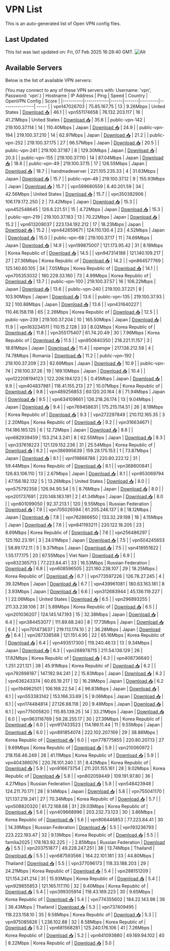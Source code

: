# VPN List

This is an auto-generated list of Open VPN config files.

## Last Updated

This list was last updated on: Fri, 07 Feb 2025 16:28:40 GMT.
![Alt](https://repobeats.axiom.co/api/embed/186b98318ef1479477931607c1ad7d823f12451f.svg "Repobeats analytics image")

## Available Servers

Below is the list of available VPN servers:

(You may connect to any of these VPN servers with: Username: 'vpn', Password: 'vpn'.)
| Hostname | IP Address | Ping | Speed | Country | OpenVPN Config | Score |
|----------|------------|------|-------|---------|----------------| ----- |
| vpn147026703 | 75.85.167.75 | 13 | 9.26Mbps | United States | [Download 📥](./configs/server_0_US.ovpn) | 46.1 |
| vpn551174658 | 76.132.203.117 | 16 | 41.21Mbps | United States | [Download 📥](./configs/server_1_US.ovpn) | 35.6 |
| public-vpn-142 | 219.100.37.114 | 14 | 110.40Mbps | Japan | [Download 📥](./configs/server_2_JP.ovpn) | 24.9 |
| public-vpn-194 | 219.100.37.210 | 14 | 62.97Mbps | Japan | [Download 📥](./configs/server_3_JP.ovpn) | 21.2 |
| public-vpn-252 | 219.100.37.175 | 27 | 96.57Mbps | Japan | [Download 📥](./configs/server_4_JP.ovpn) | 20.5 |
| public-vpn-241 | 219.100.37.187 | 8 | 129.30Mbps | Japan | [Download 📥](./configs/server_5_JP.ovpn) | 20.3 |
| public-vpn-155 | 219.100.37.110 | 14 | 87.04Mbps | Japan | [Download 📥](./configs/server_6_JP.ovpn) | 18.8 |
| public-vpn-49 | 219.100.37.15 | 17 | 126.55Mbps | Japan | [Download 📥](./configs/server_7_JP.ovpn) | 18.7 |
| handmadeserver | 221.105.235.33 | 4 | 31.63Mbps | Japan | [Download 📥](./configs/server_8_JP.ovpn) | 15.7 |
| public-vpn-48 | 219.100.37.12 | 9 | 155.93Mbps | Japan | [Download 📥](./configs/server_9_JP.ovpn) | 15.7 |
| vpn599680559 | 8.40.201.59 | 34 | 42.56Mbps | United States | [Download 📥](./configs/server_10_US.ovpn) | 15.7 |
| vpn350382906 | 106.179.172.250 | 2 | 73.42Mbps | Japan | [Download 📥](./configs/server_11_JP.ovpn) | 15.3 |
| vpn452548645 | 126.8.221.51 | 15 | 4.72Mbps | Japan | [Download 📥](./configs/server_12_JP.ovpn) | 15.3 |
| public-vpn-219 | 219.100.37.183 | 13 | 70.22Mbps | Japan | [Download 📥](./configs/server_13_JP.ovpn) | 15.2 |
| vpn613209037 | 223.134.192.212 | 17 | 18.23Mbps | Japan | [Download 📥](./configs/server_14_JP.ovpn) | 15.2 |
| vpn442659671 | 124.110.130.4 | 23 | 4.52Mbps | Japan | [Download 📥](./configs/server_15_JP.ovpn) | 15.0 |
| public-vpn-68 | 219.100.37.17 | 11 | 74.69Mbps | Japan | [Download 📥](./configs/server_16_JP.ovpn) | 14.9 |
| vpn199875007 | 121.173.95.42 | 31 | 8.18Mbps | Korea Republic of | [Download 📥](./configs/server_17_KR.ovpn) | 14.5 |
| vpn947314188 | 121.140.109.217 | 27 | 27.36Mbps | Korea Republic of | [Download 📥](./configs/server_18_KR.ovpn) | 14.2 |
| vpn864577769 | 125.140.60.105 | 34 | 7.05Mbps | Korea Republic of | [Download 📥](./configs/server_19_KR.ovpn) | 14.1 |
| vpn705353032 | 180.229.33.160 | 73 | 4.99Mbps | Korea Republic of | [Download 📥](./configs/server_20_KR.ovpn) | 13.7 |
| public-vpn-100 | 219.100.37.57 | 16 | 106.22Mbps | Japan | [Download 📥](./configs/server_21_JP.ovpn) | 13.6 |
| public-vpn-240 | 219.100.37.221 | 8 | 103.90Mbps | Japan | [Download 📥](./configs/server_22_JP.ovpn) | 13.6 |
| public-vpn-135 | 219.100.37.93 | 32 | 100.88Mbps | Japan | [Download 📥](./configs/server_23_JP.ovpn) | 13.6 |
| vpn431640227 | 110.46.158.118 | 65 | 2.26Mbps | Korea Republic of | [Download 📥](./configs/server_24_KR.ovpn) | 12.5 |
| public-vpn-239 | 219.100.37.204 | 10 | 165.50Mbps | Japan | [Download 📥](./configs/server_25_JP.ovpn) | 11.9 |
| vpn163234511 | 110.15.2.128 | 33 | 8.02Mbps | Korea Republic of | [Download 📥](./configs/server_26_KR.ovpn) | 11.8 |
| vpn355175407 | 61.74.20.49 | 30 | 7.96Mbps | Korea Republic of | [Download 📥](./configs/server_27_KR.ovpn) | 11.5 |
| vpn950840350 | 218.221.11.157 | 3 | 18.81Mbps | Japan | [Download 📥](./configs/server_28_JP.ovpn) | 11.4 |
| opengw | 217.138.212.58 | 4 | 74.78Mbps | Romania | [Download 📥](./configs/server_29_RO.ovpn) | 11.2 |
| public-vpn-192 | 219.100.37.209 | 23 | 62.69Mbps | Japan | [Download 📥](./configs/server_30_JP.ovpn) | 10.9 |
| public-vpn-74 | 219.100.37.26 | 19 | 169.10Mbps | Japan | [Download 📥](./configs/server_31_JP.ovpn) | 10.4 |
| vpn122208194123 | 122.208.194.123 | 5 | 0.45Mbps | Japan | [Download 📥](./configs/server_32_JP.ovpn) | 9.9 |
| vpn404837981 | 118.41.155.213 | 27 | 10.07Mbps | Korea Republic of | [Download 📥](./configs/server_33_KR.ovpn) | 9.8 |
| vpn489256853 | 60.120.20.164 | 8 | 71.94Mbps | Japan | [Download 📥](./configs/server_34_JP.ovpn) | 9.5 |
| vpn634109661 | 126.218.26.174 | 13 | 9.04Mbps | Japan | [Download 📥](./configs/server_35_JP.ovpn) | 9.4 |
| vpn769458631 | 175.215.114.51 | 26 | 8.19Mbps | Korea Republic of | [Download 📥](./configs/server_36_KR.ovpn) | 9.3 |
| vpn272297849 | 210.112.165.35 | 3 | 2.20Mbps | Korea Republic of | [Download 📥](./configs/server_37_KR.ovpn) | 9.2 |
| vpn316634671 | 114.186.165.125 | 6 | 12.72Mbps | Japan | [Download 📥](./configs/server_38_JP.ovpn) | 8.6 |
| vpn682939459 | 153.214.3.241 | 8 | 62.55Mbps | Japan | [Download 📥](./configs/server_39_JP.ovpn) | 8.3 |
| vpn337618223 | 121.129.152.236 | 31 | 25.54Mbps | Korea Republic of | [Download 📥](./configs/server_40_KR.ovpn) | 8.2 |
| vpn386995639 | 159.28.175.153 | 1 | 73.87Mbps | Japan | [Download 📥](./configs/server_41_JP.ovpn) | 8.1 |
| vpn119866786 | 220.80.222.12 | 31 | 59.44Mbps | Korea Republic of | [Download 📥](./configs/server_42_KR.ovpn) | 8.1 |
| vpn368600841 | 126.83.106.110 | 13 | 2.67Mbps | Japan | [Download 📥](./configs/server_43_JP.ovpn) | 8.1 |
| vpn953069794 | 47.156.182.132 | 5 | 13.26Mbps | United States | [Download 📥](./configs/server_44_US.ovpn) | 8.0 |
| vpn575792358 | 126.94.90.54 | 5 | 8.76Mbps | Japan | [Download 📥](./configs/server_45_JP.ovpn) | 8.0 |
| vpn201737691 | 220.148.183.191 | 2 | 41.34Mbps | Japan | [Download 📥](./configs/server_46_JP.ovpn) | 8.0 |
| vpn601099050 | 92.37.213.1 | 120 | 9.55Mbps | Russian Federation | [Download 📥](./configs/server_47_RU.ovpn) | 7.9 |
| vpn705026594 | 61.205.246.137 | 8 | 18.12Mbps | Japan | [Download 📥](./configs/server_48_JP.ovpn) | 7.8 |
| vpn762866650 | 133.32.29.198 | 18 | 4.15Mbps | Japan | [Download 📥](./configs/server_49_JP.ovpn) | 7.6 |
| vpn841193211 | 220.122.18.205 | 23 | 8.69Mbps | Korea Republic of | [Download 📥](./configs/server_50_KR.ovpn) | 7.6 |
| vpn256486297 | 125.192.23.191 | 3 | 24.01Mbps | Japan | [Download 📥](./configs/server_51_JP.ovpn) | 7.5 |
| vpn504245653 | 58.89.172.11 | 5 | 9.37Mbps | Japan | [Download 📥](./configs/server_52_JP.ovpn) | 7.5 |
| vpn418951822 | 1.55.177.175 | 20 | 67.55Mbps | Viet Nam | [Download 📥](./configs/server_53_VN.ovpn) | 6.9 |
| vpn832365713 | 77.223.84.41 | 33 | 16.53Mbps | Russian Federation | [Download 📥](./configs/server_54_RU.ovpn) | 6.8 |
| vpn608596505 | 221.160.238.107 | 29 | 18.25Mbps | Korea Republic of | [Download 📥](./configs/server_55_KR.ovpn) | 6.7 |
| vpn773597226 | 126.78.27.245 | 4 | 39.32Mbps | Japan | [Download 📥](./configs/server_56_JP.ovpn) | 6.7 |
| vpn439961081 | 180.63.163.181 | 8 | 3.93Mbps | Japan | [Download 📥](./configs/server_57_JP.ovpn) | 6.6 |
| vpn312683944 | 45.136.119.227 | 1 | 22.06Mbps | United States | [Download 📥](./configs/server_58_US.ovpn) | 6.5 |
| vpn296893255 | 211.33.239.106 | 31 | 5.89Mbps | Korea Republic of | [Download 📥](./configs/server_59_KR.ovpn) | 6.5 |
| vpn201036207 | 124.145.147.193 | 15 | 32.38Mbps | Japan | [Download 📥](./configs/server_60_JP.ovpn) | 6.4 |
| vpn384453077 | 111.89.68.240 | 8 | 17.73Mbps | Japan | [Download 📥](./configs/server_61_JP.ovpn) | 6.4 |
| vpn701473637 | 219.113.174.10 | 2 | 36.28Mbps | Japan | [Download 📥](./configs/server_62_JP.ovpn) | 6.4 |
| vpn287338588 | 121.151.4.95 | 22 | 65.16Mbps | Korea Republic of | [Download 📥](./configs/server_63_KR.ovpn) | 6.4 |
| vpn493517300 | 119.240.46.13 | 13 | 9.34Mbps | Japan | [Download 📥](./configs/server_64_JP.ovpn) | 6.3 |
| vpn288978715 | 211.54.136.129 | 26 | 17.82Mbps | Korea Republic of | [Download 📥](./configs/server_65_KR.ovpn) | 6.3 |
| vpn408736640 | 1.251.221.121 | 38 | 45.91Mbps | Korea Republic of | [Download 📥](./configs/server_66_KR.ovpn) | 6.2 |
| vpn792898187 | 147.192.94.241 | 2 | 15.83Mbps | Japan | [Download 📥](./configs/server_67_JP.ovpn) | 6.2 |
| vpn636243374 | 60.65.19.217 | 12 | 16.29Mbps | Japan | [Download 📥](./configs/server_68_JP.ovpn) | 6.2 |
| vpn194962501 | 106.168.22.54 | 4 | 96.83Mbps | Japan | [Download 📥](./configs/server_69_JP.ovpn) | 6.1 |
| vpn553383142 | 153.166.33.69 | 5 | 9.06Mbps | Japan | [Download 📥](./configs/server_70_JP.ovpn) | 6.1 |
| vpn174484814 | 27.126.88.118 | 20 | 9.48Mbps | Japan | [Download 📥](./configs/server_71_JP.ovpn) | 6.1 |
| vpn775005820 | 115.85.139.25 | 14 | 33.21Mbps | Japan | [Download 📥](./configs/server_72_JP.ovpn) | 6.0 |
| vpn963116769 | 59.28.255.17 | 30 | 27.39Mbps | Korea Republic of | [Download 📥](./configs/server_73_KR.ovpn) | 6.0 |
| vpn917433523 | 114.186.11.44 | 11 | 9.55Mbps | Japan | [Download 📥](./configs/server_74_JP.ovpn) | 6.0 |
| vpn891854074 | 222.102.207.169 | 29 | 38.86Mbps | Korea Republic of | [Download 📥](./configs/server_75_KR.ovpn) | 6.0 |
| vpn778775855 | 220.80.207.13 | 27 | 9.69Mbps | Korea Republic of | [Download 📥](./configs/server_76_KR.ovpn) | 5.9 |
| vpn210060972 | 218.158.46.249 | 26 | 41.11Mbps | Korea Republic of | [Download 📥](./configs/server_77_KR.ovpn) | 5.9 |
| vpn404386076 | 220.76.101.240 | 31 | 8.42Mbps | Korea Republic of | [Download 📥](./configs/server_78_KR.ovpn) | 5.9 |
| vpn916673754 | 211.201.155.161 | 28 | 9.02Mbps | Korea Republic of | [Download 📥](./configs/server_79_KR.ovpn) | 5.8 |
| vpn802059449 | 109.191.97.80 | 36 | 4.27Mbps | Russian Federation | [Download 📥](./configs/server_80_RU.ovpn) | 5.8 |
| vpn548423948 | 124.211.70.171 | 28 | 9.14Mbps | Japan | [Download 📥](./configs/server_81_JP.ovpn) | 5.8 |
| vpn755041170 | 121.137.219.241 | 27 | 70.34Mbps | Korea Republic of | [Download 📥](./configs/server_82_KR.ovpn) | 5.7 |
| vpn508820320 | 61.72.168.68 | 31 | 29.03Mbps | Korea Republic of | [Download 📥](./configs/server_83_KR.ovpn) | 5.6 |
| vpn409668996 | 203.232.73.123 | 30 | 3.86Mbps | Korea Republic of | [Download 📥](./configs/server_84_KR.ovpn) | 5.6 |
| vpn806446853 | 77.223.84.41 | 30 | 14.39Mbps | Russian Federation | [Download 📥](./configs/server_85_RU.ovpn) | 5.5 |
| vpn193236793 | 223.222.193.47 | 32 | 9.13Mbps | Korea Republic of | [Download 📥](./configs/server_86_KR.ovpn) | 5.5 |
| familia2025 | 178.163.92.225 | - | 2.85Mbps | Russian Federation | [Download 📥](./configs/server_87_RU.ovpn) | 5.5 |
| vpn203751877 | 49.228.247.251 | 38 | 13.74Mbps | Thailand | [Download 📥](./configs/server_88_TH.ovpn) | 5.5 |
| vpn687593566 | 184.22.101.181 | 33 | 44.80Mbps | Thailand | [Download 📥](./configs/server_89_TH.ovpn) | 5.5 |
| vpn377096173 | 118.33.188.203 | 29 | 24.21Mbps | Korea Republic of | [Download 📥](./configs/server_90_KR.ovpn) | 5.4 |
| vpn288151209 | 121.154.241.214 | 31 | 15.93Mbps | Korea Republic of | [Download 📥](./configs/server_91_KR.ovpn) | 5.4 |
| vpn929855853 | 121.165.117.110 | 32 | 9.40Mbps | Korea Republic of | [Download 📥](./configs/server_92_KR.ovpn) | 5.4 |
| vpn399305914 | 118.43.169.223 | 30 | 9.65Mbps | Korea Republic of | [Download 📥](./configs/server_93_KR.ovpn) | 5.4 |
| vpn774355602 | 184.22.143.98 | 38 | 36.43Mbps | Thailand | [Download 📥](./configs/server_94_TH.ovpn) | 5.3 |
| vpn737409495 | 118.223.158.10 | 35 | 9.58Mbps | Korea Republic of | [Download 📥](./configs/server_95_KR.ovpn) | 5.3 |
| vpn975085826 | 1.236.102.88 | 32 | 8.58Mbps | Korea Republic of | [Download 📥](./configs/server_96_KR.ovpn) | 5.2 |
| vpn681568281 | 125.240.176.106 | 41 | 7.26Mbps | Korea Republic of | [Download 📥](./configs/server_97_KR.ovpn) | 5.2 |
| vpn641093880 | 49.169.94.102 | 40 | 8.22Mbps | Korea Republic of | [Download 📥](./configs/server_98_KR.ovpn) | 5.0 |
